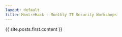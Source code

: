 ```yaml
---
layout: default
title: MontréHack - Monthly IT Security Workshops
---
```

{{ site.posts.first.content }}

